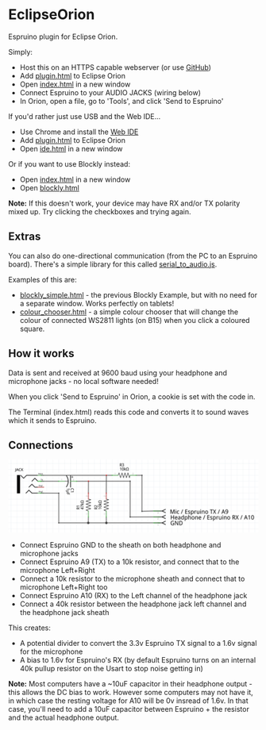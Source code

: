EclipseOrion
===========


Espruino plugin for Eclipse Orion.

Simply:

* Host this on an HTTPS capable webserver (or use [GitHub](https://espruino.github.io/EspruinoOrion/))
* Add [plugin.html](https://espruino.github.io/EspruinoOrion/plugin.html) to Eclipse Orion
* Open [index.html](https://espruino.github.io/EspruinoOrion/index.html) in a new window
* Connect Espruino to your AUDIO JACKS (wiring below)
* In Orion, open a file, go to 'Tools', and click 'Send to Espruino'

If you'd rather just use USB and the Web IDE...

* Use Chrome and install the [Web IDE](http://github.com/espruino/EspruinoWebIDE)
* Add [plugin.html](https://espruino.github.io/EspruinoOrion/plugin.html) to Eclipse Orion
* Open [ide.html](https://espruino.github.io/EspruinoOrion/ide.html) in a new window

Or if you want to use Blockly instead:

* Open [index.html](https://espruino.github.io/EspruinoOrion/index.html) in a new window
* Open [blockly.html](https://espruino.github.io/EspruinoOrion/blockly.html) 

**Note:** If this doesn't work, your device may have RX and/or TX polarity mixed up. Try clicking the checkboxes and trying again.

Extras
------

You can also do one-directional communication (from the PC to an Espruino board). There's a simple library for this called [serial_to_audio.js](serial_to_audio.js).

Examples of this are:

* [blockly_simple.html](https://espruino.github.io/EspruinoOrion/blockly_simple.html) - the previous Blockly Example, but with no need for a separate window. Works perfectly on tablets!
* [colour_chooser.html](https://espruino.github.io/EspruinoOrion/colour_chooser.html) - a simple colour chooser that will change the colour of connected WS2811 lights (on B15) when you click a coloured square.

How it works
----------

Data is sent and received at 9600 baud using your headphone and microphone jacks - no local software needed!

When you click 'Send to Espruino' in Orion, a cookie is set with the code in.

The Terminal (index.html) reads this code and converts it to sound waves which it sends to Espruino.


Connections
----------

![Espruino Wiring](circuit.png)

* Connect Espruino GND to the sheath on both headphone and microphone jacks
* Connect Espruino A9 (TX) to a 10k resistor, and connect that to the microphone Left+Right
* Connect a 10k resistor to the microphone sheath and connect that to microphone Left+Right too
* Connect Espruino A10 (RX) to the Left channel of the headphone jack
* Connect a 40k resistor between the headphone jack left channel and the headphone jack sheath

This creates: 
* A potential divider to convert the 3.3v Espruino TX signal to a 1.6v signal for the microphone
* A bias to 1.6v for Espruino's RX (by default Espruino turns on an internal 40k pullup resistor on the Usart to stop noise getting in)

**Note:** Most computers have a ~10uF capacitor in their headphone output - this allows the DC bias to work. However some computers may not have it, in which case the resting voltage for A10 will be 0v insread of 1.6v. In that case, you'll need to add a 10uF capacitor between Espruino + the resistor and the actual headphone output.
